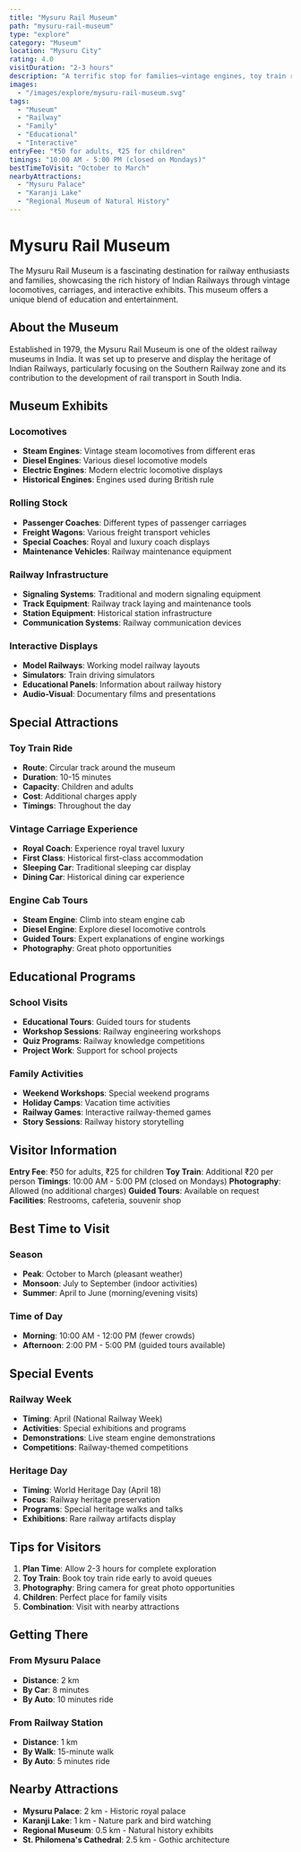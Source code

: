 ```yaml
---
title: "Mysuru Rail Museum"
path: "mysuru-rail-museum"
type: "explore"
category: "Museum"
location: "Mysuru City"
rating: 4.0
visitDuration: "2-3 hours"
description: "A terrific stop for families—vintage engines, toy train rides, and interactive displays that are fun and educational. Perfect for railway enthusiasts and families with children."
images:
  - "/images/explore/mysuru-rail-museum.svg"
tags:
  - "Museum"
  - "Railway"
  - "Family"
  - "Educational"
  - "Interactive"
entryFee: "₹50 for adults, ₹25 for children"
timings: "10:00 AM - 5:00 PM (closed on Mondays)"
bestTimeToVisit: "October to March"
nearbyAttractions:
  - "Mysuru Palace"
  - "Karanji Lake"
  - "Regional Museum of Natural History"
---
```


# Mysuru Rail Museum

The Mysuru Rail Museum is a fascinating destination for railway enthusiasts and families, showcasing the rich history of Indian Railways through vintage locomotives, carriages, and interactive exhibits. This museum offers a unique blend of education and entertainment.

## About the Museum

Established in 1979, the Mysuru Rail Museum is one of the oldest railway museums in India. It was set up to preserve and display the heritage of Indian Railways, particularly focusing on the Southern Railway zone and its contribution to the development of rail transport in South India.

## Museum Exhibits

### Locomotives
- **Steam Engines**: Vintage steam locomotives from different eras
- **Diesel Engines**: Various diesel locomotive models
- **Electric Engines**: Modern electric locomotive displays
- **Historical Engines**: Engines used during British rule

### Rolling Stock
- **Passenger Coaches**: Different types of passenger carriages
- **Freight Wagons**: Various freight transport vehicles
- **Special Coaches**: Royal and luxury coach displays
- **Maintenance Vehicles**: Railway maintenance equipment

### Railway Infrastructure
- **Signaling Systems**: Traditional and modern signaling equipment
- **Track Equipment**: Railway track laying and maintenance tools
- **Station Equipment**: Historical station infrastructure
- **Communication Systems**: Railway communication devices

### Interactive Displays
- **Model Railways**: Working model railway layouts
- **Simulators**: Train driving simulators
- **Educational Panels**: Information about railway history
- **Audio-Visual**: Documentary films and presentations

## Special Attractions

### Toy Train Ride
- **Route**: Circular track around the museum
- **Duration**: 10-15 minutes
- **Capacity**: Children and adults
- **Cost**: Additional charges apply
- **Timings**: Throughout the day

### Vintage Carriage Experience
- **Royal Coach**: Experience royal travel luxury
- **First Class**: Historical first-class accommodation
- **Sleeping Car**: Traditional sleeping car display
- **Dining Car**: Historical dining car experience

### Engine Cab Tours
- **Steam Engine**: Climb into steam engine cab
- **Diesel Engine**: Explore diesel locomotive controls
- **Guided Tours**: Expert explanations of engine workings
- **Photography**: Great photo opportunities

## Educational Programs

### School Visits
- **Educational Tours**: Guided tours for students
- **Workshop Sessions**: Railway engineering workshops
- **Quiz Programs**: Railway knowledge competitions
- **Project Work**: Support for school projects

### Family Activities
- **Weekend Workshops**: Special weekend programs
- **Holiday Camps**: Vacation time activities
- **Railway Games**: Interactive railway-themed games
- **Story Sessions**: Railway history storytelling

## Visitor Information

**Entry Fee**: ₹50 for adults, ₹25 for children
**Toy Train**: Additional ₹20 per person
**Timings**: 10:00 AM - 5:00 PM (closed on Mondays)
**Photography**: Allowed (no additional charges)
**Guided Tours**: Available on request
**Facilities**: Restrooms, cafeteria, souvenir shop

## Best Time to Visit

### Season
- **Peak**: October to March (pleasant weather)
- **Monsoon**: July to September (indoor activities)
- **Summer**: April to June (morning/evening visits)

### Time of Day
- **Morning**: 10:00 AM - 12:00 PM (fewer crowds)
- **Afternoon**: 2:00 PM - 5:00 PM (guided tours available)

## Special Events

### Railway Week
- **Timing**: April (National Railway Week)
- **Activities**: Special exhibitions and programs
- **Demonstrations**: Live steam engine demonstrations
- **Competitions**: Railway-themed competitions

### Heritage Day
- **Timing**: World Heritage Day (April 18)
- **Focus**: Railway heritage preservation
- **Programs**: Special heritage walks and talks
- **Exhibitions**: Rare railway artifacts display

## Tips for Visitors

1. **Plan Time**: Allow 2-3 hours for complete exploration
2. **Toy Train**: Book toy train ride early to avoid queues
3. **Photography**: Bring camera for great photo opportunities
4. **Children**: Perfect place for family visits
5. **Combination**: Visit with nearby attractions

## Getting There

### From Mysuru Palace
- **Distance**: 2 km
- **By Car**: 8 minutes
- **By Auto**: 10 minutes ride

### From Railway Station
- **Distance**: 1 km
- **By Walk**: 15-minute walk
- **By Auto**: 5 minutes ride

## Nearby Attractions

- **Mysuru Palace**: 2 km - Historic royal palace
- **Karanji Lake**: 1 km - Nature park and bird watching
- **Regional Museum**: 0.5 km - Natural history exhibits
- **St. Philomena's Cathedral**: 2.5 km - Gothic architecture
